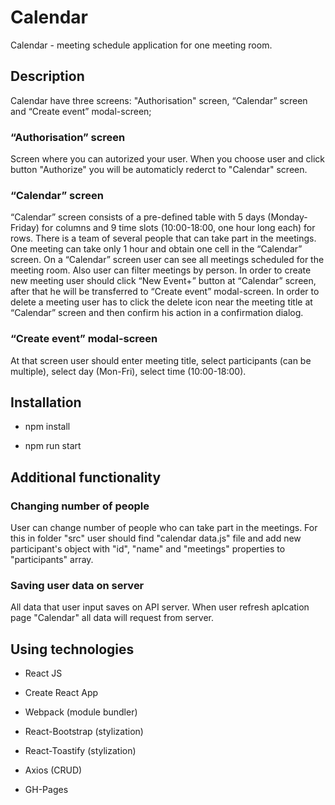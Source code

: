 # Calendar

Calendar - meeting schedule application for one meeting room.

## Description

Calendar have three screens: "Authorisation" screen, “Calendar” screen and “Create event” modal-screen;

### “Authorisation” screen

Screen where you can autorized your user. When you choose user and click button "Authorize" you will be automaticly rederct to "Calendar" screen.

### “Calendar” screen

“Calendar” screen consists of a pre-defined table with 5 days (Monday-Friday)
for columns and 9 time slots (10:00-18:00, one hour long each) for rows. There
is a team of several people that can take part in the meetings. One meeting can
take only 1 hour and obtain one cell in the “Calendar” screen. On a “Calendar”
screen user can see all meetings scheduled for the meeting room. Also user can
filter meetings by person. In order to create new meeting user should click “New
Event+” button at “Calendar” screen, after that he will be transferred to
“Create event” modal-screen. In order to delete a meeting user has to click the
delete icon near the meeting title at “Calendar” screen and then confirm his
action in a confirmation dialog.

### “Create event” modal-screen

At that screen user should enter meeting title, select participants (can be
multiple), select day (Mon-Fri), select time (10:00-18:00).

## Installation

- npm install

- npm run start

## Additional functionality

### Changing number of people

User can change number of people who can take part in the meetings. For this in
folder "src" user should find "calendar data.js" file and add new participant's
object with "id", "name" and "meetings" properties to "participants" array.

### Saving user data on server

All data that user input saves on API server. When user refresh aplcation page
"Calendar" all data will request from server.

## Using technologies

- React JS 

- Create React App

- Webpack (module bundler)

- React-Bootstrap (stylization)

- React-Toastify (stylization)

- Axios (CRUD)

- GH-Pages
